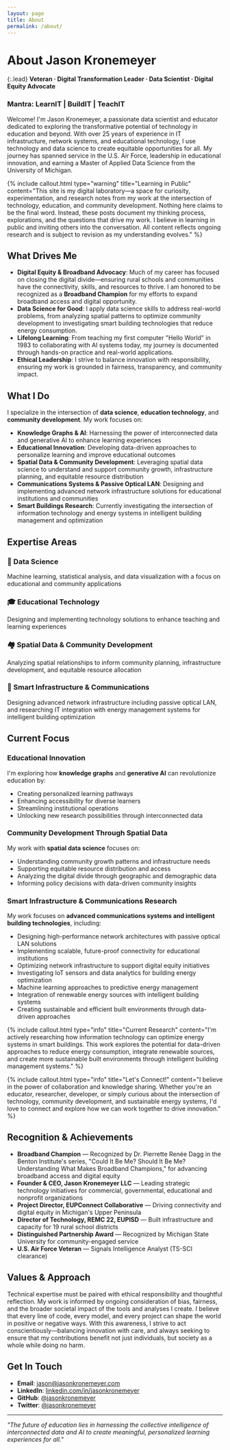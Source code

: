 ```yaml
---
layout: page
title: About
permalink: /about/
---
```


# About Jason Kronemeyer

{:.lead}
**Veteran · Digital Transformation Leader · Data Scientist · Digital Equity Advocate**

### Mantra: **LearnIT | BuildIT | TeachIT**

Welcome! I'm Jason Kronemeyer, a passionate data scientist and educator dedicated to exploring the transformative potential of technology in education and beyond. With over 25 years of experience in IT infrastructure, network systems, and educational technology, I use technology and data science to create equitable opportunities for all. My journey has spanned service in the U.S. Air Force, leadership in educational innovation, and earning a Master of Applied Data Science from the University of Michigan.

{% include callout.html type="warning" title="Learning in Public" content="This site is my digital laboratory—a space for curiosity, experimentation, and research notes from my work at the intersection of technology, education, and community development. Nothing here claims to be the final word. Instead, these posts document my thinking process, explorations, and the questions that drive my work. I believe in learning in public and inviting others into the conversation. All content reflects ongoing research and is subject to revision as my understanding evolves." %}

## What Drives Me

- **Digital Equity & Broadband Advocacy**: Much of my career has focused on closing the digital divide—ensuring rural schools and communities have the connectivity, skills, and resources to thrive. I am honored to be recognized as a **Broadband Champion** for my efforts to expand broadband access and digital opportunity.
- **Data Science for Good**: I apply data science skills to address real-world problems, from analyzing spatial patterns to optimize community development to investigating smart building technologies that reduce energy consumption.
- **Lifelong Learning**: From teaching my first computer "Hello World" in 1983 to collaborating with AI systems today, my journey is documented through hands-on practice and real-world applications.
- **Ethical Leadership**: I strive to balance innovation with responsibility, ensuring my work is grounded in fairness, transparency, and community impact.

## What I Do

I specialize in the intersection of **data science**, **education technology**, and **community development**. My work focuses on:

- **Knowledge Graphs & AI**: Harnessing the power of interconnected data and generative AI to enhance learning experiences
- **Educational Innovation**: Developing data-driven approaches to personalize learning and improve educational outcomes  
- **Spatial Data & Community Development**: Leveraging spatial data science to understand and support community growth, infrastructure planning, and equitable resource distribution
- **Communications Systems & Passive Optical LAN**: Designing and implementing advanced network infrastructure solutions for educational institutions and communities
- **Smart Buildings Research**: Currently investigating the intersection of information technology and energy systems in intelligent building management and optimization

## Expertise Areas

<div class="expertise-grid">
  <div class="expertise-item">
    <h3>🧠 Data Science</h3>
    <p>Machine learning, statistical analysis, and data visualization with a focus on educational and community applications</p>
  </div>
  
  <div class="expertise-item">
    <h3>🎓 Educational Technology</h3>
    <p>Designing and implementing technology solutions to enhance teaching and learning experiences</p>
  </div>
  
  <div class="expertise-item">
    <h3>🏘️ Spatial Data & Community Development</h3>
    <p>Analyzing spatial relationships to inform community planning, infrastructure development, and equitable resource allocation</p>
  </div>
  
  <div class="expertise-item">
    <h3>🏢 Smart Infrastructure & Communications</h3>
        <p>Designing advanced network infrastructure including passive optical LAN, and researching IT integration with energy management systems for intelligent building optimization</p>
  </div>
</div>

## Current Focus

### Educational Innovation
I'm exploring how **knowledge graphs** and **generative AI** can revolutionize education by:
- Creating personalized learning pathways
- Enhancing accessibility for diverse learners
- Streamlining institutional operations
- Unlocking new research possibilities through interconnected data

### Community Development Through Spatial Data
My work with **spatial data science** focuses on:
- Understanding community growth patterns and infrastructure needs
- Supporting equitable resource distribution and access
- Analyzing the digital divide through geographic and demographic data
- Informing policy decisions with data-driven community insights

### Smart Infrastructure & Communications Research
My work focuses on **advanced communications systems and intelligent building technologies**, including:
- Designing high-performance network architectures with passive optical LAN solutions
- Implementing scalable, future-proof connectivity for educational institutions
- Optimizing network infrastructure to support digital equity initiatives
- Investigating IoT sensors and data analytics for building energy optimization
- Machine learning approaches to predictive energy management
- Integration of renewable energy sources with intelligent building systems
- Creating sustainable and efficient built environments through data-driven approaches

{% include callout.html type="info" title="Current Research" content="I'm actively researching how information technology can optimize energy systems in smart buildings. This work explores the potential for data-driven approaches to reduce energy consumption, integrate renewable sources, and create more sustainable built environments through intelligent building management systems." %}

{% include callout.html type="info" title="Let's Connect!" content="I believe in the power of collaboration and knowledge sharing. Whether you're an educator, researcher, developer, or simply curious about the intersection of technology, community development, and sustainable energy systems, I'd love to connect and explore how we can work together to drive innovation." %}

## Recognition & Achievements

- **Broadband Champion** — Recognized by Dr. Pierrette Renée Dagg in the Benton Institute's series, "Could It Be Me? Should It Be Me? Understanding What Makes Broadband Champions," for advancing broadband access and digital equity
- **Founder & CEO, Jason Kronemeyer LLC** — Leading strategic technology initiatives for commercial, governmental, educational and nonprofit organizations
- **Project Director, EUPConnect Collaborative** — Driving connectivity and digital equity in Michigan's Upper Peninsula
- **Director of Technology, REMC 22, EUPISD** — Built infrastructure and capacity for 19 rural school districts
- **Distinguished Partnership Award** — Recognized by Michigan State University for community-engaged service
- **U.S. Air Force Veteran** — Signals Intelligence Analyst (TS-SCI clearance)

## Values & Approach

Technical expertise must be paired with ethical responsibility and thoughtful reflection. My work is informed by ongoing consideration of bias, fairness, and the broader societal impact of the tools and analyses I create. I believe that every line of code, every model, and every project can shape the world in positive or negative ways. With this awareness, I strive to act conscientiously—balancing innovation with care, and always seeking to ensure that my contributions benefit not just individuals, but society as a whole while doing no harm.

## Get In Touch

- **Email**: [jason@jasonkronemeyer.com](mailto:jason@jasonkronemeyer.com)
- **LinkedIn**: [linkedin.com/in/jasonkronemeyer](https://www.linkedin.com/in/jasonkronemeyer)
- **GitHub**: [@jasonkronemeyer](https://github.com/jasonkronemeyer)
- **Twitter**: [@jasonkronemeyer](https://twitter.com/jasonkronemeyer)

---

*"The future of education lies in harnessing the collective intelligence of interconnected data and AI to create meaningful, personalized learning experiences for all."*
